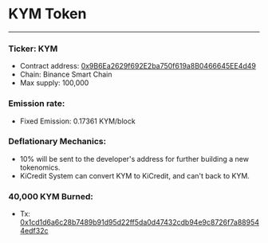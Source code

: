 # KYM Token
---

### Ticker: KYM

- Contract address: [0x9B6Ea2629f692E2ba750f619a8B0466645EE4d49](https://bscscan.com/address/0x9B6Ea2629f692E2ba750f619a8B0466645EE4d49)
- Chain: Binance Smart Chain
- Max supply: 100,000

### Emission rate:

- Fixed Emission:  0.17361 KYM/block

### Deflationary Mechanics:

- 10% will be sent to the developer's address for further building a new tokenomics.
- KiCredit System can convert KYM to  KiCredit, and can't back to KYM.

### 40,000 KYM Burned:

- Tx: [0x1cd1d6a6c28b7489b91d95d22ff5da0d47432cdb94e9c8726f7a889544edf32c](https://bscscan.com/tx/0x1cd1d6a6c28b7489b91d95d22ff5da0d47432cdb94e9c8726f7a889544edf32c)


